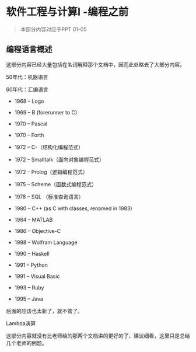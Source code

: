 # 软件工程与计算Ⅰ -编程之前

> 本部分内容对应于PPT 01-05

## 编程语言概述

这部分内容已经大量包括在名词解释那个文档中，因而此处略去了大部分内容。

50年代：机器语言

60年代：汇编语言

- 1968 – Logo

- 1969 – B (forerunner to C)
- 1970 – Pascal
- 1970 – Forth
- 1972 – C-（结构化编程范式）
- 1972 – Smalltalk（面向对象编程范式）
- 1972 – Prolog（逻辑编程范式）
- 1975 – Scheme（函数式编程范式）
- 1978 – SQL （标准查询语言）
- 1980 – C++ (as C with classes, renamed in 1983)
- 1984 – MATLAB
- 1986 – Objective-C
- 1988 – Wolfram Language
- 1990 – Haskell
- 1991 – Python
- 1991 – Visual Basic
- 1993 – Ruby
- 1995 – Java

后面的应该也太新了，就不管了。

Lambda演算

这部分内容就没有比老师给的那两个文档讲的更好的了，建议细看，这里只是总结几个老师的例题。